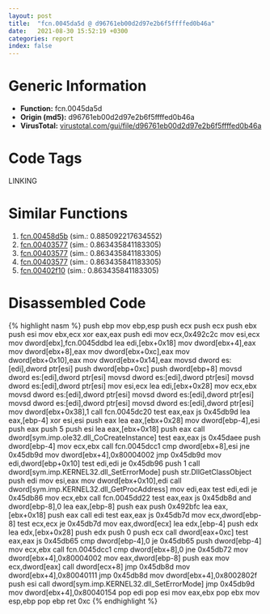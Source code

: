 ```yaml
---
layout: post
title:  "fcn.0045da5d @ d96761eb00d2d97e2b6f5ffffed0b46a"
date:   2021-08-30 15:52:19 +0300
categories: report
index: false
---
```


# Generic Information
- **Function:** fcn.0045da5d
- **Origin (md5):** d96761eb00d2d97e2b6f5ffffed0b46a
- **VirusTotal:** [virustotal.com/gui/file/d96761eb00d2d97e2b6f5ffffed0b46a][virustotal_ref]

# Code Tags
<span class="tag" id="LINKING">LINKING</span>


# Similar Functions

1. [fcn.00458d5b][similar_1_ref] (sim.: 0.885092217634552)
2. [fcn.00403577][similar_2_ref] (sim.: 0.863435841183305)
3. [fcn.00403577][similar_3_ref] (sim.: 0.863435841183305)
4. [fcn.00403577][similar_4_ref] (sim.: 0.863435841183305)
5. [fcn.00402f10][similar_5_ref] (sim.: 0.863435841183305)


# Disassembled Code

{% highlight nasm %}
push ebp
mov ebp,esp
push ecx
push ecx
push ebx
push esi
mov ebx,ecx
xor eax,eax
push edi
mov ecx,0x492c2c
mov esi,ecx
mov dword[ebx],fcn.0045ddbd
lea edi,[ebx+0x18]
mov dword[ebx+4],eax
mov dword[ebx+8],eax
mov dword[ebx+0xc],eax
mov dword[ebx+0x10],eax
mov dword[ebx+0x14],eax
movsd dword es:[edi],dword ptr[esi]
push dword[ebp+0xc]
push dword[ebp+8]
movsd dword es:[edi],dword ptr[esi]
movsd dword es:[edi],dword ptr[esi]
movsd dword es:[edi],dword ptr[esi]
mov esi,ecx
lea edi,[ebx+0x28]
mov ecx,ebx
movsd dword es:[edi],dword ptr[esi]
movsd dword es:[edi],dword ptr[esi]
movsd dword es:[edi],dword ptr[esi]
movsd dword es:[edi],dword ptr[esi]
mov dword[ebx+0x38],1
call fcn.0045dc20
test eax,eax
js 0x45db9d
lea eax,[ebp-4]
xor esi,esi
push eax
lea eax,[ebx+0x28]
mov dword[ebp-4],esi
push eax
push 5
push esi
lea eax,[ebx+0x18]
push eax
call dword[sym.imp.ole32.dll_CoCreateInstance]
test eax,eax
js 0x45daee
push dword[ebp-4]
mov ecx,ebx
call fcn.0045dcc1
cmp dword[ebx+8],esi
jne 0x45db9d
mov dword[ebx+4],0x80004002
jmp 0x45db9d
mov edi,dword[ebp+0x10]
test edi,edi
je 0x45db96
push 1
call dword[sym.imp.KERNEL32.dll_SetErrorMode]
push str.DllGetClassObject
push edi
mov esi,eax
mov dword[ebx+0x10],edi
call dword[sym.imp.KERNEL32.dll_GetProcAddress]
mov edi,eax
test edi,edi
je 0x45db86
mov ecx,ebx
call fcn.0045dd22
test eax,eax
js 0x45db8d
and dword[ebp-8],0
lea eax,[ebp-8]
push eax
push 0x492bfc
lea eax,[ebx+0x18]
push eax
call edi
test eax,eax
js 0x45db7d
mov ecx,dword[ebp-8]
test ecx,ecx
je 0x45db7d
mov eax,dword[ecx]
lea edx,[ebp-4]
push edx
lea edx,[ebx+0x28]
push edx
push 0
push ecx
call dword[eax+0xc]
test eax,eax
js 0x45db65
cmp dword[ebp-4],0
je 0x45db65
push dword[ebp-4]
mov ecx,ebx
call fcn.0045dcc1
cmp dword[ebx+8],0
jne 0x45db72
mov dword[ebx+4],0x80004002
mov eax,dword[ebp-8]
push eax
mov ecx,dword[eax]
call dword[ecx+8]
jmp 0x45db8d
mov dword[ebx+4],0x80040111
jmp 0x45db8d
mov dword[ebx+4],0x8002802f
push esi
call dword[sym.imp.KERNEL32.dll_SetErrorMode]
jmp 0x45db9d
mov dword[ebx+4],0x80040154
pop edi
pop esi
mov eax,ebx
pop ebx
mov esp,ebp
pop ebp
ret 0xc
{% endhighlight %}


[similar_1_ref]: /report/fcn.00458d5b@d96761eb00d2d97e2b6f5ffffed0b46a
[similar_2_ref]: /report/fcn.00403577@8f8b2c5d43e03af62d4bc097b3275f12
[similar_3_ref]: /report/fcn.00403577@6c8b5339bada4cbd03f0f446da640707
[similar_4_ref]: /report/fcn.00403577@e7582fc3dadb394a1457ab7e7fbbe9a7
[similar_5_ref]: /report/fcn.00402f10@e1c1647e2a46cfd9190abde0e66f29f3
[virustotal_ref]: https://www.virustotal.com/gui/file/d96761eb00d2d97e2b6f5ffffed0b46a
